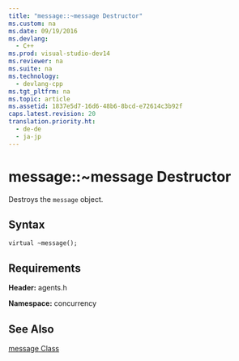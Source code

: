 ```yaml
---
title: "message::~message Destructor"
ms.custom: na
ms.date: 09/19/2016
ms.devlang: 
  - C++
ms.prod: visual-studio-dev14
ms.reviewer: na
ms.suite: na
ms.technology: 
  - devlang-cpp
ms.tgt_pltfrm: na
ms.topic: article
ms.assetid: 1837e5d7-16d6-48b6-8bcd-e72614c3b92f
caps.latest.revision: 20
translation.priority.ht: 
  - de-de
  - ja-jp
---
```

# message::~message Destructor
Destroys the `message` object.  
  
## Syntax  
  
```  
virtual ~message();  
```  
  
## Requirements  
 **Header:** agents.h  
  
 **Namespace:** concurrency  
  
## See Also  
 [message Class](../vs140/message-Class.md)
